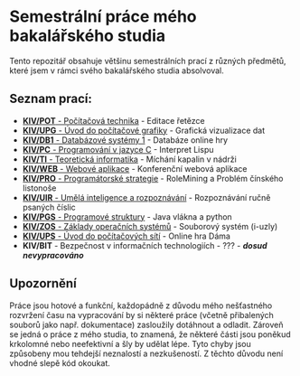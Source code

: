 # Semestrální práce mého bakalářského studia
Tento repozitář obsahuje většinu semestrálních prací z různých předmětů, které jsem v rámci svého bakalářského studia absolvoval.

## Seznam prací:
* [**KIV/POT** - Počítačová technika](https://github.com/hintikulus/school_bc_projects/tree/main/KIV-POT) - Editace řetězce
* [**KIV/UPG** - Úvod do počítačové grafiky](https://github.com/hintikulus/school_bc_projects/tree/main/KIV-UPG) - Grafická vizualizace dat
* [**KIV/DB1** - Databázové systémy 1](https://github.com/hintikulus/school_bc_projects/tree/main/KIV-DB1) - Databáze online hry
* [**KIV/PC** - Programování v jazyce C](https://github.com/hintikulus/school_bc_projects/tree/main/KIV-PC) - Interpret Lispu
* [**KIV/TI** - Teoretická informatika](https://github.com/hintikulus/school_bc_projects/tree/main/KIV-TI) - Míchání kapalin v nádrži
* [**KIV/WEB** - Webové aplikace](https://github.com/hintikulus/school_bc_projects/tree/main/KIV-WEB) - Konferenční webová aplikace
* [**KIV/PRO** - Programátorské strategie](https://github.com/hintikulus/school_bc_projects/tree/main/KIV-PRO) - RoleMining a Problém čínského listonoše
* [**KIV/UIR** - Umělá inteligence a rozpoznávání](https://github.com/hintikulus/school_bc_projects/tree/main/KIV-UIR) - Rozpoznávání ručně psaných číslic
* [**KIV/PGS** - Programové struktury](https://github.com/hintikulus/school_bc_projects/tree/main/KIV-PGS) - Java vlákna a python
* [**KIV/ZOS** - Základy operačních systémů](https://github.com/hintikulus/kiv-zos) - Souborový systém (i-uzly)
* [**KIV/UPS** - Úvod do počítačových sítí](https://github.com/hintikulus/kiv-ups) - Online hra Dáma
* **KIV/BIT** - Bezpečnost v informačních technologiích - ??? - ***dosud nevypracováno***

## Upozornění
Práce jsou hotové a funkční, každopádně z důvodu mého nešťastného rozvržení času na vypracování by si některé práce (včetně přibalených souborů jako např. dokumentace) zasloužily dotáhnout a odladit. Zároveň se jedná o práce z mého studia, to znamená, že některé části jsou poněkud krkolomné nebo neefektivní a šly by udělat lépe. Tyto chyby jsou způsobeny mou tehdejší neznalostí a nezkušeností. Z těchto důvodu není vhodné slepě kód okoukat.
